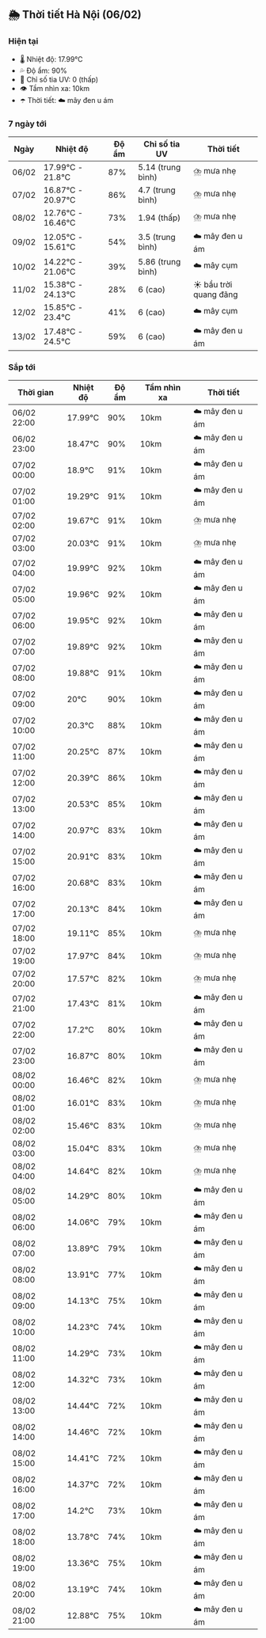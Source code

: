 ## 🌦️ Thời tiết Hà Nội (06/02)

### Hiện tại

- 🌡️ Nhiệt độ: 17.99℃
- 💦 Độ ẩm: 90%
- 🌟 Chỉ số tia UV: 0 (thấp)
- 👁️ Tầm nhìn xa: 10km
- ☂️ Thời tiết: ☁️ mây đen u ám

### 7 ngày tới

| Ngày | Nhiệt độ | Độ ẩm | Chỉ số tia UV | Thời tiết |
| --- | --- | --- | --- | --- |
| 06/02 | 17.99℃ - 21.8℃ | 87% | 5.14 (trung bình) | ⛈️ mưa nhẹ |
| 07/02 | 16.87℃ - 20.97℃ | 86% | 4.7 (trung bình) | ⛈️ mưa nhẹ |
| 08/02 | 12.76℃ - 16.46℃ | 73% | 1.94 (thấp) | ⛈️ mưa nhẹ |
| 09/02 | 12.05℃ - 15.61℃ | 54% | 3.5 (trung bình) | ☁️ mây đen u ám |
| 10/02 | 14.22℃ - 21.06℃ | 39% | 5.86 (trung bình) | ☁️ mây cụm |
| 11/02 | 15.38℃ - 24.13℃ | 28% | 6 (cao) | ☀️ bầu trời quang đãng |
| 12/02 | 15.85℃ - 23.4℃ | 41% | 6 (cao) | ☁️ mây cụm |
| 13/02 | 17.48℃ - 24.5℃ | 59% | 6 (cao) | ☁️ mây đen u ám |

### Sắp tới

| Thời gian | Nhiệt độ | Độ ẩm | Tầm nhìn xa | Thời tiết |
| --- | --- | --- | --- | --- |
| 06/02 22:00 | 17.99℃ | 90% | 10km | ☁️ mây đen u ám |
| 06/02 23:00 | 18.47℃ | 90% | 10km | ☁️ mây đen u ám |
| 07/02 00:00 | 18.9℃ | 91% | 10km | ☁️ mây đen u ám |
| 07/02 01:00 | 19.29℃ | 91% | 10km | ☁️ mây đen u ám |
| 07/02 02:00 | 19.67℃ | 91% | 10km | ⛈️ mưa nhẹ |
| 07/02 03:00 | 20.03℃ | 91% | 10km | ⛈️ mưa nhẹ |
| 07/02 04:00 | 19.99℃ | 92% | 10km | ☁️ mây đen u ám |
| 07/02 05:00 | 19.96℃ | 92% | 10km | ☁️ mây đen u ám |
| 07/02 06:00 | 19.95℃ | 92% | 10km | ☁️ mây đen u ám |
| 07/02 07:00 | 19.89℃ | 92% | 10km | ☁️ mây đen u ám |
| 07/02 08:00 | 19.88℃ | 91% | 10km | ☁️ mây đen u ám |
| 07/02 09:00 | 20℃ | 90% | 10km | ☁️ mây đen u ám |
| 07/02 10:00 | 20.3℃ | 88% | 10km | ☁️ mây đen u ám |
| 07/02 11:00 | 20.25℃ | 87% | 10km | ☁️ mây đen u ám |
| 07/02 12:00 | 20.39℃ | 86% | 10km | ☁️ mây đen u ám |
| 07/02 13:00 | 20.53℃ | 85% | 10km | ☁️ mây đen u ám |
| 07/02 14:00 | 20.97℃ | 83% | 10km | ☁️ mây đen u ám |
| 07/02 15:00 | 20.91℃ | 83% | 10km | ☁️ mây đen u ám |
| 07/02 16:00 | 20.68℃ | 83% | 10km | ☁️ mây đen u ám |
| 07/02 17:00 | 20.13℃ | 84% | 10km | ☁️ mây đen u ám |
| 07/02 18:00 | 19.11℃ | 85% | 10km | ⛈️ mưa nhẹ |
| 07/02 19:00 | 17.97℃ | 84% | 10km | ⛈️ mưa nhẹ |
| 07/02 20:00 | 17.57℃ | 82% | 10km | ⛈️ mưa nhẹ |
| 07/02 21:00 | 17.43℃ | 81% | 10km | ☁️ mây đen u ám |
| 07/02 22:00 | 17.2℃ | 80% | 10km | ☁️ mây đen u ám |
| 07/02 23:00 | 16.87℃ | 80% | 10km | ☁️ mây đen u ám |
| 08/02 00:00 | 16.46℃ | 82% | 10km | ⛈️ mưa nhẹ |
| 08/02 01:00 | 16.01℃ | 83% | 10km | ⛈️ mưa nhẹ |
| 08/02 02:00 | 15.46℃ | 83% | 10km | ⛈️ mưa nhẹ |
| 08/02 03:00 | 15.04℃ | 83% | 10km | ⛈️ mưa nhẹ |
| 08/02 04:00 | 14.64℃ | 82% | 10km | ⛈️ mưa nhẹ |
| 08/02 05:00 | 14.29℃ | 80% | 10km | ☁️ mây đen u ám |
| 08/02 06:00 | 14.06℃ | 79% | 10km | ☁️ mây đen u ám |
| 08/02 07:00 | 13.89℃ | 79% | 10km | ☁️ mây đen u ám |
| 08/02 08:00 | 13.91℃ | 77% | 10km | ☁️ mây đen u ám |
| 08/02 09:00 | 14.13℃ | 75% | 10km | ☁️ mây đen u ám |
| 08/02 10:00 | 14.23℃ | 74% | 10km | ☁️ mây đen u ám |
| 08/02 11:00 | 14.29℃ | 73% | 10km | ☁️ mây đen u ám |
| 08/02 12:00 | 14.32℃ | 73% | 10km | ☁️ mây đen u ám |
| 08/02 13:00 | 14.44℃ | 72% | 10km | ☁️ mây đen u ám |
| 08/02 14:00 | 14.46℃ | 72% | 10km | ☁️ mây đen u ám |
| 08/02 15:00 | 14.41℃ | 72% | 10km | ☁️ mây đen u ám |
| 08/02 16:00 | 14.37℃ | 72% | 10km | ☁️ mây đen u ám |
| 08/02 17:00 | 14.2℃ | 73% | 10km | ☁️ mây đen u ám |
| 08/02 18:00 | 13.78℃ | 74% | 10km | ☁️ mây đen u ám |
| 08/02 19:00 | 13.36℃ | 75% | 10km | ☁️ mây đen u ám |
| 08/02 20:00 | 13.19℃ | 74% | 10km | ☁️ mây đen u ám |
| 08/02 21:00 | 12.88℃ | 75% | 10km | ☁️ mây đen u ám |
